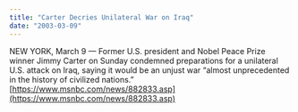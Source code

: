 ```yaml
---
title: "Carter Decries Unilateral War on Iraq"
date: "2003-03-09"
---
```


NEW YORK, March 9 — Former U.S. president and Nobel Peace Prize winner Jimmy Carter on Sunday condemned preparations for a unilateral U.S. attack on Iraq, saying it would be an unjust war “almost unprecedented in the history of civilized nations.” [https://www.msnbc.com/news/882833.asp](https://www.msnbc.com/news/882833.asp)
